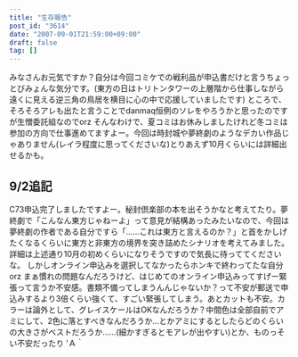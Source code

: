 ```yaml
---
title: "生存報告"
post_id: "3614"
date: "2007-09-01T21:59:00+09:00"
draft: false
tag: []
---
```



みなさんお元気ですか？自分は今回コミケでの戦利品が申込書だけと言うちょっとびみょんな気分です。(東方の日はトリトンタワーの上層階から仕事しながら遠くに見える逆三角の鳥居を横目に心の中で応援していましたです) ところで、そろそろアレも出たと言うことでdanmaq恒例のソレをやろうかと思ったのですが生憎委託組なのでorz そんなわけで、夏コミはお休みしましたけれど冬コミは参加の方向で仕事進めてますよー。今回は時封城や夢終劇のようなデカい作品じゃありません(レイラ程度に思ってくださいな)とりあえず10月くらいには詳細出せるかも。
## 9/2追記
C73申込完了しましたですよー。秘封倶楽部の本を出そうかなと考えてたり。夢終劇で「こんなん東方じゃねーよ」って意見が結構あったみたいなので、今回は夢終劇の作者である自分ですら「……これは東方と言えるのか？」と首をかしげたくなるくらいに東方と非東方の境界を突き詰めたシナリオを考えてみました。詳細は上述通り10月の初めくらいになりそうですので気長に待っててくださいな。 しかしオンライン申込みを選択してなかったらホンキで終わってたな自分 orz まぁ慣れの問題なんだろうけど、はじめてのオンライン申込みってすげー緊張って言うか不安感。書類不備ってしまうんんじゃないか？って不安が郵送で申込みするより3倍くらい強くて、すごい緊張してしまう。あとカットも不安。カラーは論外として、グレイスケールはOKなんだろうか？中間色は全部自前でアミにして、2色に落とすべきなんだろうか…とかアミにするとしたらどのくらいの大きさがベストだろうか……(細かすぎるとモアレが出やすい)とか、ものっそい不安だったり 'Ａ｀
